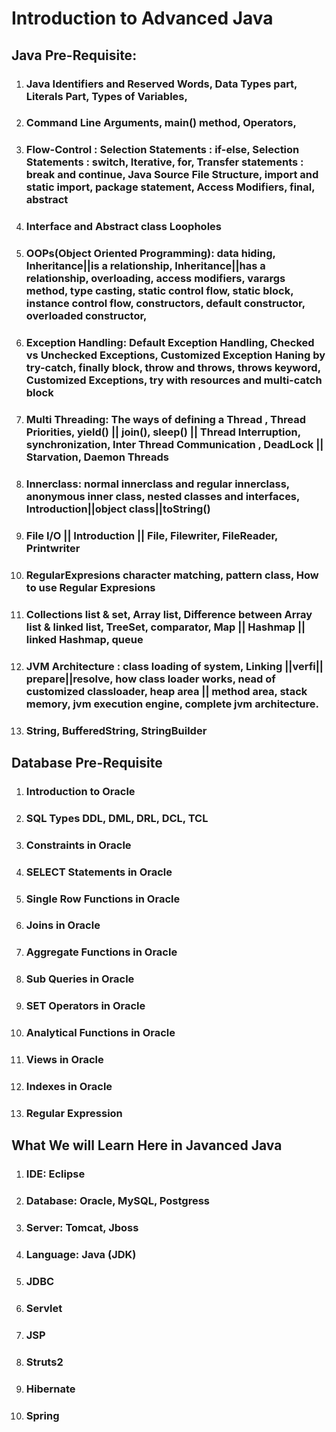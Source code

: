 # Introduction to Advanced Java

## Java Pre-Requisite:
1. ### Java Identifiers and Reserved Words, Data Types part, Literals Part, Types of Variables, 

1. ### Command Line Arguments, main() method, Operators,

1. ### Flow-Control : Selection Statements : if-else, Selection Statements : switch, Iterative, for, Transfer statements : break and continue, Java Source File Structure, import and static import, package statement, Access Modifiers, final, abstract

1. ### Interface and Abstract class Loopholes 

1. ### OOPs(Object Oriented Programming): data hiding, Inheritance||is a relationship, Inheritance||has a relationship, overloading, access modifiers, varargs method, type casting, static control flow, static block, instance control flow,  constructors, default constructor, overloaded constructor, 

1. ### Exception Handling: Default Exception Handling, Checked vs Unchecked Exceptions, Customized Exception Haning by try-catch,  finally block, throw and throws, throws keyword,  Customized Exceptions, try with resources and multi-catch block

1. ### Multi Threading: The ways of defining a Thread , Thread Priorities,  yield() || join(), sleep() || Thread Interruption, synchronization, Inter Thread Communication ,  DeadLock || Starvation,  Daemon Threads

1. ### Innerclass: normal innerclass and regular innerclass, anonymous inner class, nested classes and interfaces, Introduction||object class||toString()

1. ### File I/O || Introduction || File, Filewriter, FileReader, Printwriter

1. ### RegularExpresions character matching, pattern class, How to use Regular Expresions

1. ### Collections  list & set,  Array list, Difference between Array list & linked list, TreeSet, comparator, Map || Hashmap || linked Hashmap, queue

1. ### JVM Architecture : class loading of system, Linking ||verfi|| prepare||resolve, how class loader works, nead of customized classloader, heap area || method area, stack memory, jvm execution engine,  complete jvm architecture.

1. ### String, BufferedString, StringBuilder

## Database Pre-Requisite
1. ### Introduction to Oracle

1. ### SQL Types DDL, DML, DRL, DCL, TCL

1. ### Constraints in Oracle

1. ### SELECT Statements in Oracle

1. ### Single Row Functions in Oracle

1. ### Joins in Oracle

1. ### Aggregate Functions in Oracle

1. ### Sub Queries in Oracle

1. ### SET Operators in Oracle

1. ### Analytical Functions in Oracle

1. ### Views in Oracle

1. ### Indexes in Oracle

1. ### Regular Expression

## What We will Learn Here in Javanced Java
1. ### IDE: Eclipse

1. ### Database: Oracle, MySQL, Postgress

1. ### Server: Tomcat, Jboss

1. ### Language: Java (JDK)

1. ### JDBC

1. ### Servlet

1. ### JSP

1. ### Struts2

1. ### Hibernate

1. ### Spring
